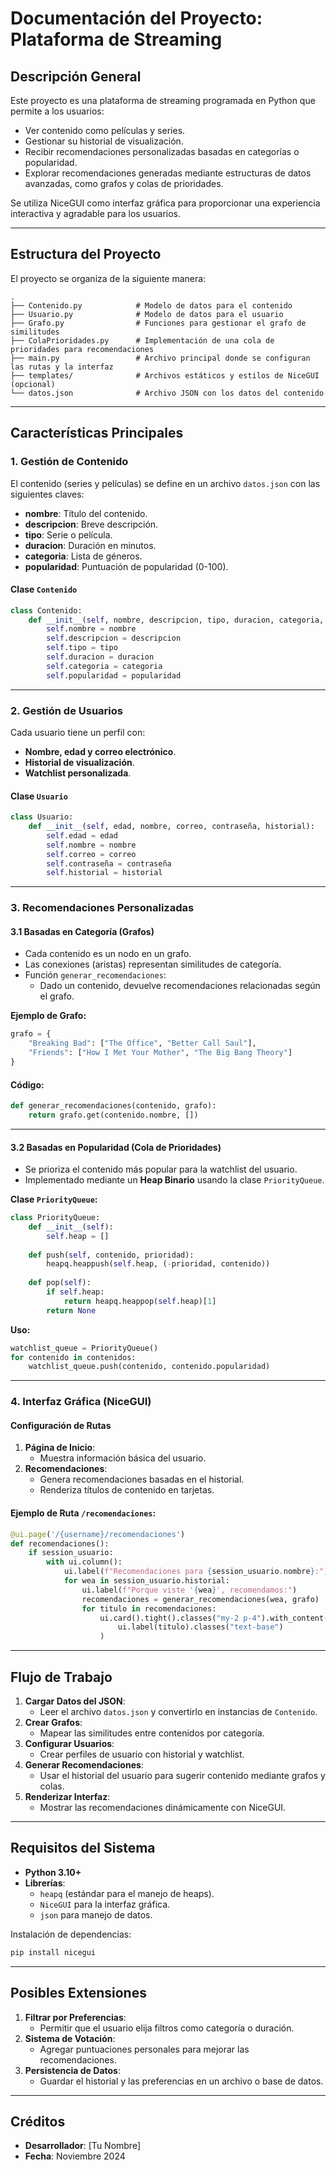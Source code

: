 
# **Documentación del Proyecto: Plataforma de Streaming**

## **Descripción General**
Este proyecto es una plataforma de streaming programada en Python que permite a los usuarios:
- Ver contenido como películas y series.
- Gestionar su historial de visualización.
- Recibir recomendaciones personalizadas basadas en categorías o popularidad.
- Explorar recomendaciones generadas mediante estructuras de datos avanzadas, como grafos y colas de prioridades.

Se utiliza NiceGUI como interfaz gráfica para proporcionar una experiencia interactiva y agradable para los usuarios.

---

## **Estructura del Proyecto**
El proyecto se organiza de la siguiente manera:

```
.
├── Contenido.py            # Modelo de datos para el contenido
├── Usuario.py              # Modelo de datos para el usuario
├── Grafo.py                # Funciones para gestionar el grafo de similitudes
├── ColaPrioridades.py      # Implementación de una cola de prioridades para recomendaciones
├── main.py                 # Archivo principal donde se configuran las rutas y la interfaz
├── templates/              # Archivos estáticos y estilos de NiceGUI (opcional)
└── datos.json              # Archivo JSON con los datos del contenido
```

---

## **Características Principales**

### 1. **Gestión de Contenido**
El contenido (series y películas) se define en un archivo `datos.json` con las siguientes claves:
- **nombre**: Título del contenido.
- **descripcion**: Breve descripción.
- **tipo**: Serie o película.
- **duracion**: Duración en minutos.
- **categoria**: Lista de géneros.
- **popularidad**: Puntuación de popularidad (0-100).

#### Clase `Contenido`
```python
class Contenido:
    def __init__(self, nombre, descripcion, tipo, duracion, categoria, popularidad):
        self.nombre = nombre
        self.descripcion = descripcion
        self.tipo = tipo
        self.duracion = duracion
        self.categoria = categoria
        self.popularidad = popularidad
```

---

### 2. **Gestión de Usuarios**
Cada usuario tiene un perfil con:
- **Nombre, edad y correo electrónico**.
- **Historial de visualización**.
- **Watchlist personalizada**.

#### Clase `Usuario`
```python
class Usuario:
    def __init__(self, edad, nombre, correo, contraseña, historial):
        self.edad = edad
        self.nombre = nombre
        self.correo = correo
        self.contraseña = contraseña
        self.historial = historial
```

---

### 3. **Recomendaciones Personalizadas**

#### 3.1 Basadas en Categoría (Grafos)
- Cada contenido es un nodo en un grafo.
- Las conexiones (aristas) representan similitudes de categoría.
- Función `generar_recomendaciones`:
  - Dado un contenido, devuelve recomendaciones relacionadas según el grafo.

**Ejemplo de Grafo:**
```python
grafo = {
    "Breaking Bad": ["The Office", "Better Call Saul"],
    "Friends": ["How I Met Your Mother", "The Big Bang Theory"]
}
```

#### Código:
```python
def generar_recomendaciones(contenido, grafo):
    return grafo.get(contenido.nombre, [])
```

---

#### 3.2 Basadas en Popularidad (Cola de Prioridades)
- Se prioriza el contenido más popular para la watchlist del usuario.
- Implementado mediante un **Heap Binario** usando la clase `PriorityQueue`.

**Clase `PriorityQueue`:**
```python
class PriorityQueue:
    def __init__(self):
        self.heap = []
    
    def push(self, contenido, prioridad):
        heapq.heappush(self.heap, (-prioridad, contenido))
    
    def pop(self):
        if self.heap:
            return heapq.heappop(self.heap)[1]
        return None
```

**Uso:**
```python
watchlist_queue = PriorityQueue()
for contenido in contenidos:
    watchlist_queue.push(contenido, contenido.popularidad)
```

---

### 4. **Interfaz Gráfica (NiceGUI)**
#### Configuración de Rutas
1. **Página de Inicio**:
   - Muestra información básica del usuario.
2. **Recomendaciones**:
   - Genera recomendaciones basadas en el historial.
   - Renderiza títulos de contenido en tarjetas.

#### Ejemplo de Ruta `/recomendaciones`:
```python
@ui.page('/{username}/recomendaciones')
def recomendaciones():
    if session_usuario:
        with ui.column():
            ui.label(f"Recomendaciones para {session_usuario.nombre}:").classes("text-lg font-bold my-4")
            for wea in session_usuario.historial:
                ui.label(f"Porque viste '{wea}', recomendamos:")
                recomendaciones = generar_recomendaciones(wea, grafo)
                for titulo in recomendaciones:
                    ui.card().tight().classes("my-2 p-4").with_content(
                        ui.label(titulo).classes("text-base")
                    )
```

---

## **Flujo de Trabajo**
1. **Cargar Datos del JSON**:
   - Leer el archivo `datos.json` y convertirlo en instancias de `Contenido`.
2. **Crear Grafos**:
   - Mapear las similitudes entre contenidos por categoría.
3. **Configurar Usuarios**:
   - Crear perfiles de usuario con historial y watchlist.
4. **Generar Recomendaciones**:
   - Usar el historial del usuario para sugerir contenido mediante grafos y colas.
5. **Renderizar Interfaz**:
   - Mostrar las recomendaciones dinámicamente con NiceGUI.

---

## **Requisitos del Sistema**
- **Python 3.10+**
- **Librerías**:
  - `heapq` (estándar para el manejo de heaps).
  - `NiceGUI` para la interfaz gráfica.
  - `json` para manejo de datos.

Instalación de dependencias:
```bash
pip install nicegui
```

---

## **Posibles Extensiones**
1. **Filtrar por Preferencias**:
   - Permitir que el usuario elija filtros como categoría o duración.
2. **Sistema de Votación**:
   - Agregar puntuaciones personales para mejorar las recomendaciones.
3. **Persistencia de Datos**:
   - Guardar el historial y las preferencias en un archivo o base de datos.

---

## **Créditos**
- **Desarrollador**: [Tu Nombre]
- **Fecha**: Noviembre 2024

